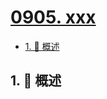 # [0905. xxx](https://github.com/Tdahuyou/TNotes.leetcode/tree/main/notes/0905.%20xxx)

<!-- region:toc -->

- [1. 📝 概述](#1--概述)

<!-- endregion:toc -->

## 1. 📝 概述
